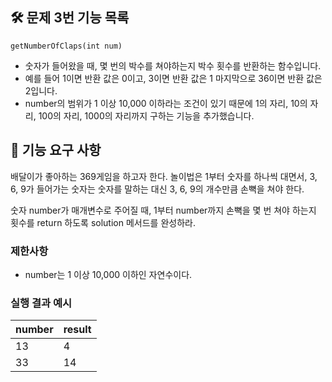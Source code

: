 ## 🛠️ 문제 3번 기능 목록

`getNumberOfClaps(int num)`

- 숫자가 들어왔을 때, 몇 번의 박수를 쳐야하는지 박수 횟수를 반환하는 함수입니다.
- 예를 들어 1이면 반환 값은 0이고, 3이면 반환 값은 1 마지막으로 36이면 반환 값은 2입니다.
- number의 범위가 1 이상 10,000 이하라는 조건이 있기 때문에 1의 자리, 10의 자리, 100의 자리, 1000의 자리까지 구하는 기능을 추가했습니다.

## 🚀 기능 요구 사항

배달이가 좋아하는 369게임을 하고자 한다. 놀이법은 1부터 숫자를 하나씩 대면서, 3, 6, 9가 들어가는 숫자는 숫자를 말하는 대신 3, 6, 9의 개수만큼 손뼉을 쳐야 한다.

숫자 number가 매개변수로 주어질 때, 1부터 number까지 손뼉을 몇 번 쳐야 하는지 횟수를 return 하도록 solution 메서드를 완성하라.

### 제한사항

- number는 1 이상 10,000 이하인 자연수이다.

### 실행 결과 예시

| number | result |
| --- | --- |
| 13 | 4 |
| 33 | 14 |

